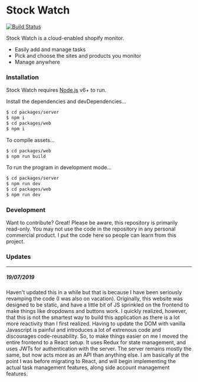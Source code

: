 # Stock Watch

[![Build Status](https://travis-ci.org/tcaer/stockwatch_shopifymonitor.svg?branch=master)](https://travis-ci.org/tcaer/stockwatch_shopifymonitor)

Stock Watch is a cloud-enabled shopify monitor.
  - Easily add and manage tasks
  - Pick and choose the sites and products you monitor
  - Manage anywhere

### Installation
Stock Watch requires [Node.js](https://nodejs.org/) v6+ to run.

Install the dependencies and devDependencies...
```sh
$ cd packages/server
$ npm i
$ cd packages/web
$ npm i
```

To compile assets...
```sh
$ cd packages/web
$ npm run build
```

To run the program in development mode...
```sh
$ cd packages/server
$ npm run dev
$ cd packages/web
$ npm run dev
```

### Development
Want to contribute? Great! Please be aware, this repository is primarily read-only. You may not use the code in the repository in any personal commercial product. I put the code here so people can learn from this project.


### Updates
---
##### 19/07/2019
Haven't updated this in a while but that is because I have been seriously revamping the code (I was also on vacation). Originally, this website was designed to be static, and have a little bit of JS sprinkled on the frontend to make things like dropdowns and buttons work. I quickly realized, however, that this is not the smartest way to build this application as there is a lot more reactivity than I first realized. Having to update the DOM with vanilla Javascript is painful and introduces a lot of extrenous code and discourages code-reusability. So, to make things easier on me I moved the entire frontend to a React setup. It uses Redux for state management, and uses JWTs for authentication with the server. The server remains mostly the same, but now acts more as an API than anything else. I am basically at the point I was before migrating to React, and will begin implementing the actual task management features, along side account management features. 